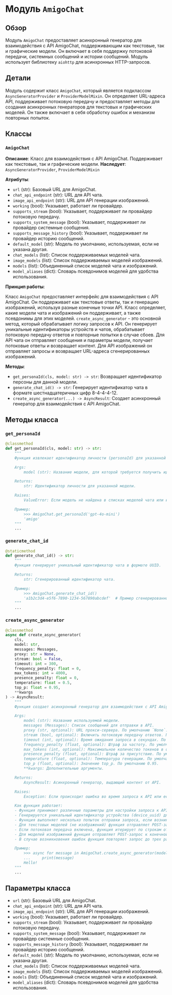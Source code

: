 # Модуль `AmigoChat`

## Обзор

Модуль `AmigoChat` предоставляет асинхронный генератор для взаимодействия с API AmigoChat, поддерживающим как текстовые, так и графические модели. Он включает в себя поддержку потоковой передачи, системных сообщений и истории сообщений. Модуль использует библиотеку `aiohttp` для асинхронных HTTP-запросов.

## Детали
Модуль содержит класс `AmigoChat`, который является подклассом `AsyncGeneratorProvider` и `ProviderModelMixin`. Он определяет URL-адреса API, поддерживает потоковую передачу и предоставляет методы для создания асинхронных генераторов для текстовых и графических моделей. Он также включает в себя обработку ошибок и механизм повторных попыток.

## Классы

### `AmigoChat`

**Описание**: Класс для взаимодействия с API AmigoChat. Поддерживает как текстовые, так и графические модели.
**Наследует**: `AsyncGeneratorProvider`, `ProviderModelMixin`

**Атрибуты**:
- `url` (str): Базовый URL для AmigoChat.
- `chat_api_endpoint` (str): URL для API чата.
- `image_api_endpoint` (str): URL для API генерации изображений.
- `working` (bool): Указывает, работает ли провайдер.
- `supports_stream` (bool): Указывает, поддерживает ли провайдер потоковую передачу.
- `supports_system_message` (bool): Указывает, поддерживает ли провайдер системные сообщения.
- `supports_message_history` (bool): Указывает, поддерживает ли провайдер историю сообщений.
- `default_model` (str): Модель по умолчанию, используемая, если не указана другая.
- `chat_models` (list): Список поддерживаемых моделей чата.
- `image_models` (list): Список поддерживаемых моделей изображений.
- `models` (list): Объединенный список моделей чата и изображений.
- `model_aliases` (dict): Словарь псевдонимов моделей для удобства использования.

**Принцип работы**:

Класс `AmigoChat` предоставляет интерфейс для взаимодействия с API AmigoChat. Он поддерживает как текстовые ответы, так и генерацию изображений, используя разные конечные точки API. Класс определяет, какие модели чата и изображений он поддерживает, а также псевдонимы для этих моделей. `create_async_generator` - это основной метод, который обрабатывает логику запросов к API. Он генерирует уникальные идентификаторы устройств и чатов, обрабатывает потоковую передачу ответов и повторные попытки в случае сбоев. Для API чата он отправляет сообщения и параметры модели, получает потоковые ответы и возвращает контент. Для API изображений он отправляет запросы и возвращает URL-адреса сгенерированных изображений.

**Методы**:
- `get_personaId(cls, model: str) -> str`: Возвращает идентификатор персоны для данной модели.
- `generate_chat_id() -> str`: Генерирует идентификатор чата в формате шестнадцатеричных цифр 8-4-4-4-12.
- `create_async_generator(...) -> AsyncResult`: Создает асинхронный генератор для взаимодействия с API AmigoChat.

## Методы класса

### `get_personaId`

```python
@classmethod
def get_personaId(cls, model: str) -> str:
    """
    Функция извлекает идентификатор личности (personaId) для указанной модели.

    Args:
        model (str): Название модели, для которой требуется получить идентификатор личности.

    Returns:
        str: Идентификатор личности для указанной модели.

    Raises:
        ValueError: Если модель не найдена в списках моделей чата или изображений.

    Пример:
        >>> AmigoChat.get_personaId('gpt-4o-mini')
        'amigo'
    """
    ...
```

### `generate_chat_id`

```python
@staticmethod
def generate_chat_id() -> str:
    """
    Функция генерирует уникальный идентификатор чата в формате UUID.

    Returns:
        str: Сгенерированный идентификатор чата.

    Пример:
        >>> AmigoChat.generate_chat_id()
        'a1b2c3d4-e5f6-7890-1234-567890abcdef'  # Пример сгенерированного UUID
    """
    ...
```

### `create_async_generator`

```python
@classmethod
async def create_async_generator(
    cls,
    model: str,
    messages: Messages,
    proxy: str = None,
    stream: bool = False,
    timeout: int = 300,
    frequency_penalty: float = 0,
    max_tokens: int = 4000,
    presence_penalty: float = 0,
    temperature: float = 0.5,
    top_p: float = 0.95,
    **kwargs
) -> AsyncResult:
    """
    Функция создает асинхронный генератор для взаимодействия с API AmigoChat.

    Args:
        model (str): Название используемой модели.
        messages (Messages): Список сообщений для отправки в API.
        proxy (str, optional): URL прокси-сервера. По умолчанию `None`.
        stream (bool, optional): Включить потоковую передачу ответов. По умолчанию `False`.
        timeout (int, optional): Время ожидания запроса в секундах. По умолчанию 300.
        frequency_penalty (float, optional): Штраф за частоту. По умолчанию 0.
        max_tokens (int, optional): Максимальное количество токенов в ответе. По умолчанию 4000.
        presence_penalty (float, optional): Штраф за присутствие. По умолчанию 0.
        temperature (float, optional): Температура генерации. По умолчанию 0.5.
        top_p (float, optional): Значение top_p. По умолчанию 0.95.
        **kwargs: Дополнительные аргументы.

    Returns:
        AsyncResult: Асинхронный генератор, выдающий контент от API.

    Raises:
        Exception: Если происходит ошибка во время запроса к API или если достигнуто максимальное количество повторных попыток.

    Как функция работает:
    - Функция принимает различные параметры для настройки запроса к API AmigoChat, такие как модель, сообщения, прокси, потоковая передача, тайм-аут и параметры модели.
    - Генерируется уникальный идентификатор устройства (device_uuid) для каждого запроса.
    - Функция выполняет несколько попыток отправки запроса, если возникают ошибки.
    - Для текстовых моделей (не изображений) функция отправляет POST-запрос к конечной точке API чата с использованием aiohttp.
    - Если потоковая передача включена, функция итерирует по строкам ответа, извлекает контент из каждого чанка JSON и возвращает его через генератор.
    - Для моделей изображений функция отправляет POST-запрос к конечной точке API изображений и возвращает URL-адреса сгенерированных изображений.
    - В случае возникновения ошибок функция повторяет запрос до трех раз, прежде чем вызвать исключение.

    Пример:
        >>> async for message in AmigoChat.create_async_generator(model='gpt-4o-mini', messages=[{'role': 'user', 'content': 'Hello'}]):
        ...     print(message)
        Hello!
    """
    ...
```

## Параметры класса
- `url` (str): Базовый URL для AmigoChat.
- `chat_api_endpoint` (str): URL для API чата.
- `image_api_endpoint` (str): URL для API генерации изображений.
- `working` (bool): Указывает, работает ли провайдер.
- `supports_stream` (bool): Указывает, поддерживает ли провайдер потоковую передачу.
- `supports_system_message` (bool): Указывает, поддерживает ли провайдер системные сообщения.
- `supports_message_history` (bool): Указывает, поддерживает ли провайдер историю сообщений.
- `default_model` (str): Модель по умолчанию, используемая, если не указана другая.
- `chat_models` (list): Список поддерживаемых моделей чата.
- `image_models` (list): Список поддерживаемых моделей изображений.
- `models` (list): Объединенный список моделей чата и изображений.
- `model_aliases` (dict): Словарь псевдонимов моделей для удобства использования.